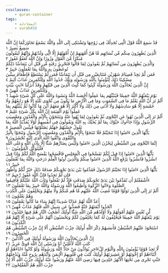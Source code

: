 ```yaml
---
cssclasses:
    - quran-container
tags:
    - المجادلة
    - surah#58
---
```


قَدْ سَمِعَ اللَّهُ قَوْلَ الَّتِى تُجَدِلُكَ فِى زَوْجِهَا وَتَشْتَكِى إِلَى اللَّهِ وَاللَّهُ يَسْمَعُ تَحَاوُرَكُمَا إِنَّ اللَّهَ سَمِيعٌ بَصِيرٌ  ١<br>
الَّذِينَ يُظَهِرُونَ مِنكُم مِّن نِّسَائِهِم مَّا هُنَّ أُمَّهَتِهِمْ إِنْ أُمَّهَتُهُمْ إِلَّا الَِّٔى وَلَدْنَهُمْ وَإِنَّهُمْ لَيَقُولُونَ مُنكَرًا مِّنَ الْقَوْلِ وَزُورًا وَإِنَّ اللَّهَ لَعَفُوٌّ غَفُورٌ  ٢<br>
وَالَّذِينَ يُظَهِرُونَ مِن نِّسَائِهِمْ ثُمَّ يَعُودُونَ لِمَا قَالُوا فَتَحْرِيرُ رَقَبَةٍ مِّن قَبْلِ أَن يَتَمَاسَّا ذَلِكُمْ تُوعَظُونَ بِهِ وَاللَّهُ بِمَا تَعْمَلُونَ خَبِيرٌ  ٣<br>
فَمَن لَّمْ يَجِدْ فَصِيَامُ شَهْرَيْنِ مُتَتَابِعَيْنِ مِن قَبْلِ أَن يَتَمَاسَّا فَمَن لَّمْ يَسْتَطِعْ فَإِطْعَامُ سِتِّينَ مِسْكِينًا ذَلِكَ لِتُؤْمِنُوا بِاللَّهِ وَرَسُولِهِ وَتِلْكَ حُدُودُ اللَّهِ وَلِلْكَفِرِينَ عَذَابٌ أَلِيمٌ  ٤<br>
إِنَّ الَّذِينَ يُحَادُّونَ اللَّهَ وَرَسُولَهُ كُبِتُوا كَمَا كُبِتَ الَّذِينَ مِن قَبْلِهِمْ وَقَدْ أَنزَلْنَا ءَايَتٍ بَيِّنَتٍ وَلِلْكَفِرِينَ عَذَابٌ مُّهِينٌ  ٥<br>
يَوْمَ يَبْعَثُهُمُ اللَّهُ جَمِيعًا فَيُنَبِّئُهُم بِمَا عَمِلُوا أَحْصَىهُ اللَّهُ وَنَسُوهُ وَاللَّهُ عَلَى كُلِّ شَىْءٍ شَهِيدٌ  ٦<br>
أَلَمْ تَرَ أَنَّ اللَّهَ يَعْلَمُ مَا فِى السَّمَوَتِ وَمَا فِى الْأَرْضِ مَا يَكُونُ مِن نَّجْوَى ثَلَثَةٍ إِلَّا هُوَ رَابِعُهُمْ وَلَا خَمْسَةٍ إِلَّا هُوَ سَادِسُهُمْ وَلَا أَدْنَى مِن ذَلِكَ وَلَا أَكْثَرَ إِلَّا هُوَ مَعَهُمْ أَيْنَ مَا كَانُوا ثُمَّ يُنَبِّئُهُم بِمَا عَمِلُوا يَوْمَ الْقِيَمَةِ إِنَّ اللَّهَ بِكُلِّ شَىْءٍ عَلِيمٌ  ٧<br>
أَلَمْ تَرَ إِلَى الَّذِينَ نُهُوا عَنِ النَّجْوَى ثُمَّ يَعُودُونَ لِمَا نُهُوا عَنْهُ وَيَتَنَجَوْنَ بِالْإِثْمِ وَالْعُدْوَنِ وَمَعْصِيَتِ الرَّسُولِ وَإِذَا جَاءُوكَ حَيَّوْكَ بِمَا لَمْ يُحَيِّكَ بِهِ اللَّهُ وَيَقُولُونَ فِى أَنفُسِهِمْ لَوْلَا يُعَذِّبُنَا اللَّهُ بِمَا نَقُولُ حَسْبُهُمْ جَهَنَّمُ يَصْلَوْنَهَا فَبِئْسَ الْمَصِيرُ  ٨<br>
يَأَيُّهَا الَّذِينَ ءَامَنُوا إِذَا تَنَجَيْتُمْ فَلَا تَتَنَجَوْا بِالْإِثْمِ وَالْعُدْوَنِ وَمَعْصِيَتِ الرَّسُولِ وَتَنَجَوْا بِالْبِرِّ وَالتَّقْوَى وَاتَّقُوا اللَّهَ الَّذِى إِلَيْهِ تُحْشَرُونَ  ٩<br>
إِنَّمَا النَّجْوَى مِنَ الشَّيْطَنِ لِيَحْزُنَ الَّذِينَ ءَامَنُوا وَلَيْسَ بِضَارِّهِمْ شَئًْا إِلَّا بِإِذْنِ اللَّهِ وَعَلَى اللَّهِ فَلْيَتَوَكَّلِ الْمُؤْمِنُونَ  ١۰<br>
يَأَيُّهَا الَّذِينَ ءَامَنُوا إِذَا قِيلَ لَكُمْ تَفَسَّحُوا فِى الْمَجَلِسِ فَافْسَحُوا يَفْسَحِ اللَّهُ لَكُمْ وَإِذَا قِيلَ انشُزُوا فَانشُزُوا يَرْفَعِ اللَّهُ الَّذِينَ ءَامَنُوا مِنكُمْ وَالَّذِينَ أُوتُوا الْعِلْمَ دَرَجَتٍ وَاللَّهُ بِمَا تَعْمَلُونَ خَبِيرٌ  ١١<br>
يَأَيُّهَا الَّذِينَ ءَامَنُوا إِذَا نَجَيْتُمُ الرَّسُولَ فَقَدِّمُوا بَيْنَ يَدَىْ نَجْوَىكُمْ صَدَقَةً ذَلِكَ خَيْرٌ لَّكُمْ وَأَطْهَرُ فَإِن لَّمْ تَجِدُوا فَإِنَّ اللَّهَ غَفُورٌ رَّحِيمٌ  ١٢<br>
ءَأَشْفَقْتُمْ أَن تُقَدِّمُوا بَيْنَ يَدَىْ نَجْوَىكُمْ صَدَقَتٍ فَإِذْ لَمْ تَفْعَلُوا وَتَابَ اللَّهُ عَلَيْكُمْ فَأَقِيمُوا الصَّلَوةَ وَءَاتُوا الزَّكَوةَ وَأَطِيعُوا اللَّهَ وَرَسُولَهُ وَاللَّهُ خَبِيرٌ بِمَا تَعْمَلُونَ  ١٣<br>
أَلَمْ تَرَ إِلَى الَّذِينَ تَوَلَّوْا قَوْمًا غَضِبَ اللَّهُ عَلَيْهِم مَّا هُم مِّنكُمْ وَلَا مِنْهُمْ وَيَحْلِفُونَ عَلَى الْكَذِبِ وَهُمْ يَعْلَمُونَ  ١٤<br>
أَعَدَّ اللَّهُ لَهُمْ عَذَابًا شَدِيدًا إِنَّهُمْ سَاءَ مَا كَانُوا يَعْمَلُونَ  ١٥<br>
اتَّخَذُوا أَيْمَنَهُمْ جُنَّةً فَصَدُّوا عَن سَبِيلِ اللَّهِ فَلَهُمْ عَذَابٌ مُّهِينٌ  ١٦<br>
لَّن تُغْنِىَ عَنْهُمْ أَمْوَلُهُمْ وَلَا أَوْلَدُهُم مِّنَ اللَّهِ شَئًْا أُولَئِكَ أَصْحَبُ النَّارِ هُمْ فِيهَا خَلِدُونَ  ١٧<br>
يَوْمَ يَبْعَثُهُمُ اللَّهُ جَمِيعًا فَيَحْلِفُونَ لَهُ كَمَا يَحْلِفُونَ لَكُمْ وَيَحْسَبُونَ أَنَّهُمْ عَلَى شَىْءٍ أَلَا إِنَّهُمْ هُمُ الْكَذِبُونَ  ١٨<br>
اسْتَحْوَذَ عَلَيْهِمُ الشَّيْطَنُ فَأَنسَىهُمْ ذِكْرَ اللَّهِ أُولَئِكَ حِزْبُ الشَّيْطَنِ أَلَا إِنَّ حِزْبَ الشَّيْطَنِ هُمُ الْخَسِرُونَ  ١٩<br>
إِنَّ الَّذِينَ يُحَادُّونَ اللَّهَ وَرَسُولَهُ أُولَئِكَ فِى الْأَذَلِّينَ  ٢۰<br>
كَتَبَ اللَّهُ لَأَغْلِبَنَّ أَنَا وَرُسُلِى إِنَّ اللَّهَ قَوِىٌّ عَزِيزٌ  ٢١<br>
لَّا تَجِدُ قَوْمًا يُؤْمِنُونَ بِاللَّهِ وَالْيَوْمِ الْءَاخِرِ يُوَادُّونَ مَنْ حَادَّ اللَّهَ وَرَسُولَهُ وَلَوْ كَانُوا ءَابَاءَهُمْ أَوْ أَبْنَاءَهُمْ أَوْ إِخْوَنَهُمْ أَوْ عَشِيرَتَهُمْ أُولَئِكَ كَتَبَ فِى قُلُوبِهِمُ الْإِيمَنَ وَأَيَّدَهُم بِرُوحٍ مِّنْهُ وَيُدْخِلُهُمْ جَنَّتٍ تَجْرِى مِن تَحْتِهَا الْأَنْهَرُ خَلِدِينَ فِيهَا رَضِىَ اللَّهُ عَنْهُمْ وَرَضُوا عَنْهُ أُولَئِكَ حِزْبُ اللَّهِ أَلَا إِنَّ حِزْبَ اللَّهِ هُمُ الْمُفْلِحُونَ  ٢٢<br>
